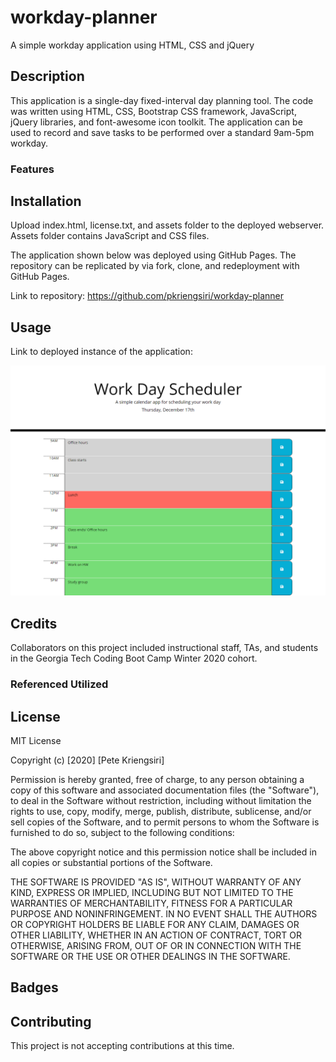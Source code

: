 # workday-planner
A simple workday application using HTML, CSS and jQuery

## Description

This application is a single-day fixed-interval day planning tool.  The code was written using HTML, CSS, Bootstrap CSS framework, JavaScript, jQuery libraries, and font-awesome icon toolkit.  The application can be used to record and save tasks to be performed over a standard 9am-5pm workday.

### Features


## Installation
Upload index.html, license.txt, and assets folder to the deployed webserver.  Assets folder contains JavaScript and CSS files.

The application shown below was deployed using GitHub Pages.  The repository can be replicated by via fork, clone, and redeployment with GitHub Pages.

Link to repository: https://github.com/pkriengsiri/workday-planner 

## Usage
Link to deployed instance of the application: 

![screenshot of application](./assets/images/app_screenshot.png)

## Credits
Collaborators on this project included instructional staff, TAs, and students in the Georgia Tech Coding Boot Camp Winter 2020 cohort.

### Referenced Utilized

## License

MIT License

Copyright (c) [2020] [Pete Kriengsiri]

Permission is hereby granted, free of charge, to any person obtaining a copy
of this software and associated documentation files (the "Software"), to deal
in the Software without restriction, including without limitation the rights
to use, copy, modify, merge, publish, distribute, sublicense, and/or sell
copies of the Software, and to permit persons to whom the Software is
furnished to do so, subject to the following conditions:

The above copyright notice and this permission notice shall be included in all
copies or substantial portions of the Software.

THE SOFTWARE IS PROVIDED "AS IS", WITHOUT WARRANTY OF ANY KIND, EXPRESS OR
IMPLIED, INCLUDING BUT NOT LIMITED TO THE WARRANTIES OF MERCHANTABILITY,
FITNESS FOR A PARTICULAR PURPOSE AND NONINFRINGEMENT. IN NO EVENT SHALL THE
AUTHORS OR COPYRIGHT HOLDERS BE LIABLE FOR ANY CLAIM, DAMAGES OR OTHER
LIABILITY, WHETHER IN AN ACTION OF CONTRACT, TORT OR OTHERWISE, ARISING FROM,
OUT OF OR IN CONNECTION WITH THE SOFTWARE OR THE USE OR OTHER DEALINGS IN THE
SOFTWARE.

## Badges


## Contributing

This project is not accepting contributions at this time.